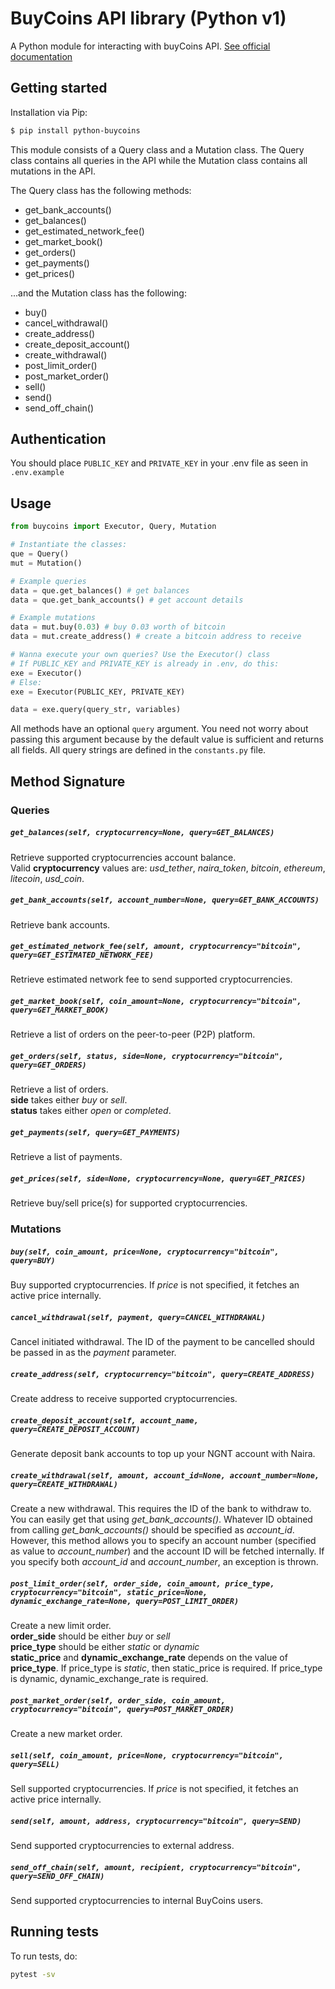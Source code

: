 # BuyCoins API library (Python v1)
A Python module for interacting with buyCoins API. [See official documentation](https://developers.buycoins.africa/)
## Getting started
Installation via Pip:
```sh
$ pip install python-buycoins
```

This module consists of a Query class and a Mutation class. The Query class contains all queries in the API while the Mutation class
contains all mutations in the API.

The Query class has the following methods:
 - get_bank_accounts()
 - get_balances()
 - get_estimated_network_fee()
 - get_market_book()
 - get_orders()
 - get_payments()
 - get_prices()

...and the Mutation class has the following:
 - buy()
 - cancel_withdrawal()
 - create_address()
 - create_deposit_account()
 - create_withdrawal()
 - post_limit_order()
 - post_market_order()
 - sell()
 - send()
 - send_off_chain()

## Authentication
You should place `PUBLIC_KEY` and `PRIVATE_KEY` in your .env file as seen in `.env.example`  

## Usage
```python
from buycoins import Executor, Query, Mutation

# Instantiate the classes:
que = Query()
mut = Mutation()

# Example queries
data = que.get_balances() # get balances
data = que.get_bank_accounts() # get account details

# Example mutations
data = mut.buy(0.03) # buy 0.03 worth of bitcoin
data = mut.create_address() # create a bitcoin address to receive

# Wanna execute your own queries? Use the Executor() class
# If PUBLIC_KEY and PRIVATE_KEY is already in .env, do this:
exe = Executor()
# Else:
exe = Executor(PUBLIC_KEY, PRIVATE_KEY)

data = exe.query(query_str, variables)

```

All methods have an optional `query` argument. You need not worry about passing this argument because by the default value is sufficient and returns all fields. All query strings are defined in the `constants.py` file.

## Method Signature
### Queries

##### ```get_balances(self, cryptocurrency=None, query=GET_BALANCES)```
Retrieve supported cryptocurrencies account balance.\
Valid **cryptocurrency** values are: *usd_tether*, *naira_token*, *bitcoin*, *ethereum*, *litecoin*, *usd_coin*.
##### ```get_bank_accounts(self, account_number=None, query=GET_BANK_ACCOUNTS)```
Retrieve bank accounts.
##### ```get_estimated_network_fee(self, amount, cryptocurrency="bitcoin", query=GET_ESTIMATED_NETWORK_FEE)```
Retrieve estimated network fee to send supported cryptocurrencies.
##### ```get_market_book(self, coin_amount=None, cryptocurrency="bitcoin", query=GET_MARKET_BOOK)```
Retrieve a list of orders on the peer-to-peer (P2P) platform.
##### ```get_orders(self, status, side=None, cryptocurrency="bitcoin", query=GET_ORDERS)```
Retrieve a list of orders.\
**side** takes either *buy* or *sell*.\
**status** takes either *open* or *completed*.
##### ```get_payments(self, query=GET_PAYMENTS)```
Retrieve a list of payments.
##### ```get_prices(self, side=None, cryptocurrency=None, query=GET_PRICES)```
Retrieve buy/sell price(s) for supported cryptocurrencies.

### Mutations

##### ```buy(self, coin_amount, price=None, cryptocurrency="bitcoin", query=BUY)```
Buy supported cryptocurrencies. If *price* is not specified, it fetches an active price internally.
##### ```cancel_withdrawal(self, payment, query=CANCEL_WITHDRAWAL)```
Cancel initiated withdrawal. The ID of the payment to be cancelled should be passed in as the *payment* parameter.
##### ```create_address(self, cryptocurrency="bitcoin", query=CREATE_ADDRESS)```
Create address to receive supported cryptocurrencies.
##### ```create_deposit_account(self, account_name, query=CREATE_DEPOSIT_ACCOUNT)```
Generate deposit bank accounts to top up your NGNT account with Naira.
##### ```create_withdrawal(self, amount, account_id=None, account_number=None, query=CREATE_WITHDRAWAL)```
Create a new withdrawal. This requires the ID of the bank to withdraw to. You can easily get that using *get_bank_accounts()*. Whatever ID obtained from calling *get_bank_accounts()* should be specified as *account_id*. However, this method allows you to specify an account number (specified as value to *account_number*) and the account ID will be fetched internally. If you specify both *account_id* and *account_number*, an exception is thrown. 
##### ```post_limit_order(self, order_side, coin_amount, price_type, cryptocurrency="bitcoin", static_price=None, dynamic_exchange_rate=None, query=POST_LIMIT_ORDER)```
Create a new limit order.\
**order_side** should be either *buy* or *sell*\
**price_type** should be either *static* or *dynamic*\
**static_price** and **dynamic_exchange_rate** depends on the value of **price_type**. If price_type is *static*, then static_price is required. If price_type is dynamic, dynamic_exchange_rate is required.
##### ```post_market_order(self, order_side, coin_amount, cryptocurrency="bitcoin", query=POST_MARKET_ORDER)```
Create a new market order.
##### ```sell(self, coin_amount, price=None, cryptocurrency="bitcoin", query=SELL)```
Sell supported cryptocurrencies. If *price* is not specified, it fetches an active price internally.
##### ```send(self, amount, address, cryptocurrency="bitcoin", query=SEND)```
Send supported cryptocurrencies to external address.
##### ```send_off_chain(self, amount, recipient, cryptocurrency="bitcoin", query=SEND_OFF_CHAIN)```
Send supported cryptocurrencies to internal BuyCoins users.

## Running tests
To run tests, do:
```sh
pytest -sv
```